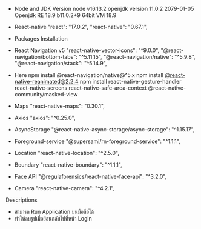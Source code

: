 - Node and JDK Version
node v16.13.2
openjdk version 11.0.2 2079-01-05
Openjdk RE 18.9 b11.0.2+9
64bit VM 18.9

- React-native
"react": "17.0.2",
"react-native": "0.67.1",


- Packages Installation

- React Navigation v5
"react-native-vector-icons": "^9.0.0",
"@react-navigation/bottom-tabs": "^5.11.15",
"@react-navigation/native": "^5.9.8",
"@react-navigation/stack": "^5.14.9",

- Here
npm install @react-navigation/native@^5.x
npm install @react-native-reanimated@2.2.4
npm install  react-native-gesture-handler react-native-screens react-native-safe-area-context @react-native-community/masked-view

- Maps
"react-native-maps": "0.30.1",

- Axios
"axios": "^0.25.0",

- AsyncStorage
"@react-native-async-storage/async-storage": "^1.15.17",

- Foreground-service
"@supersami/rn-foreground-service": "^1.1.1",

- Location
"react-native-location": "^2.5.0",

- Boundary
"react-native-boundary": "^1.1.1",

- Face API
"@regulaforensics/react-native-face-api": "^3.2.0",

- Camera
"react-native-camera": "^4.2.1",

Descriptions
- สามารถ Run Application บนมือถือได้
- ทำให้ลบรูปเมื่อย้อนกลับไปที่หน้า Login